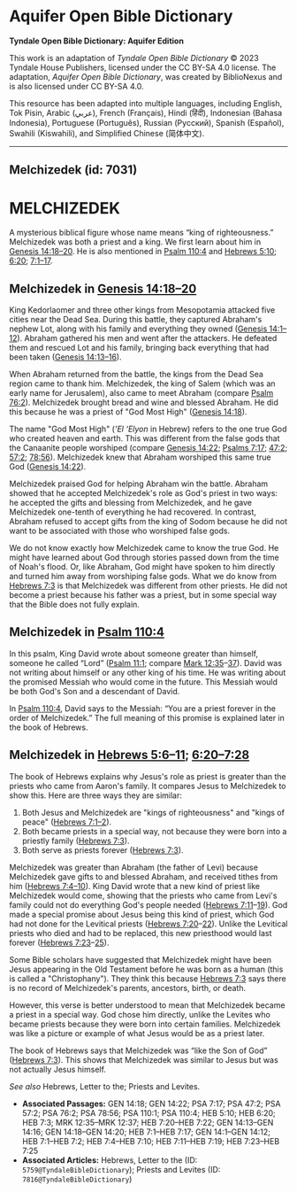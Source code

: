 # Aquifer Open Bible Dictionary

**Tyndale Open Bible Dictionary: Aquifer Edition**

This work is an adaptation of *Tyndale Open Bible Dictionary* © 2023 Tyndale House Publishers, licensed under the CC BY\-SA 4\.0 license. The adaptation, *Aquifer Open Bible Dictionary*, was created by BiblioNexus and is also licensed under CC BY\-SA 4\.0\.

This resource has been adapted into multiple languages, including English, Tok Pisin, Arabic (عربي), French (Français), Hindi (हिंदी), Indonesian (Bahasa Indonesia), Portuguese (Português), Russian (Русский), Spanish (Español), Swahili (Kiswahili), and Simplified Chinese (简体中文).



--------------------------------

## Melchizedek (id: 7031)

MELCHIZEDEK
===========

A mysterious biblical figure whose name means “king of righteousness.” Melchizedek was both a priest and a king. We first learn about him in [Genesis 14:18–20](https://ref.ly/Gen14:18-Gen14:20). He is also mentioned in [Psalm 110:4](https://ref.ly/Ps110:4) and [Hebrews 5:10](https://ref.ly/Heb5:10); [6:20](https://ref.ly/Heb6:20); [7:1–17](https://ref.ly/Heb7:1-Heb7:17).

Melchizedek in [Genesis 14:18–20](https://ref.ly/Gen14:18-Gen14:20)
-------------------------------------------------------------------

King Kedorlaomer and three other kings from Mesopotamia attacked five cities near the Dead Sea. During this battle, they captured Abraham's nephew Lot, along with his family and everything they owned ([Genesis 14:1–12](https://ref.ly/Gen14:1-Gen14:12)). Abraham gathered his men and went after the attackers. He defeated them and rescued Lot and his family, bringing back everything that had been taken ([Genesis 14:13–16](https://ref.ly/Gen14:13-Gen14:16)).

When Abraham returned from the battle, the kings from the Dead Sea region came to thank him. Melchizedek, the king of Salem (which was an early name for Jerusalem), also came to meet Abraham (compare [Psalm 76:2](https://ref.ly/Ps76:2)). Melchizedek brought bread and wine and blessed Abraham. He did this because he was a priest of "God Most High" ([Genesis 14:18](https://ref.ly/Gen14:18)). 

The name "God Most High" (*’El ‘Elyon* in Hebrew) refers to the one true God who created heaven and earth. This was different from the false gods that the Canaanite people worshiped (compare [Genesis 14:22](https://ref.ly/Gen14:22); [Psalms 7:17](https://ref.ly/Ps7:17); [47:2](https://ref.ly/Ps47:2); [57:2](https://ref.ly/Ps57:2); [78:56](https://ref.ly/Ps78:56)). Melchizedek knew that Abraham worshiped this same true God ([Genesis 14:22](https://ref.ly/Gen14:22)).

Melchizedek praised God for helping Abraham win the battle. Abraham showed that he accepted Melchizedek's role as God's priest in two ways: he accepted the gifts and blessing from Melchizedek, and he gave Melchizedek one\-tenth of everything he had recovered. In contrast, Abraham refused to accept gifts from the king of Sodom because he did not want to be associated with those who worshiped false gods.

We do not know exactly how Melchizedek came to know the true God. He might have learned about God through stories passed down from the time of Noah's flood. Or, like Abraham, God might have spoken to him directly and turned him away from worshiping false gods. What we do know from [Hebrews 7:3](https://ref.ly/Heb7:3) is that Melchizedek was different from other priests. He did not become a priest because his father was a priest, but in some special way that the Bible does not fully explain.

Melchizedek in [Psalm 110:4](https://ref.ly/Ps110:4)
----------------------------------------------------

In this psalm, King David wrote about someone greater than himself, someone he called “Lord” ([Psalm 11:1](https://ref.ly/Ps110:1); compare [Mark 12:35](https://ref.ly/Mark12:35-Mark12:37)–[37](https://ref.ly/Mark12:35-Mark12:37)). David was not writing about himself or any other king of his time. He was writing about the promised Messiah who would come in the future. This Messiah would be both God's Son and a descendant of David.

In [Psalm 110:4](https://ref.ly/Ps110:4), David says to the Messiah: “You are a priest forever in the order of Melchizedek.” The full meaning of this promise is explained later in the book of Hebrews.

Melchizedek in [Hebrews 5:6–11](https://ref.ly/Heb5:6-Heb5:11); [6:20–7:28](https://ref.ly/Heb6:20-Heb7:28)
-----------------------------------------------------------------------------------------------------------

The book of Hebrews explains why Jesus's role as priest is greater than the priests who came from Aaron's family. It compares Jesus to Melchizedek to show this. Here are three ways they are similar:

1. Both Jesus and Melchizedek are "kings of righteousness" and "kings of peace" ([Hebrews 7:1–2](https://ref.ly/Heb7:1-Heb7:2)).
2. Both became priests in a special way, not because they were born into a priestly family ([Hebrews 7:3](https://ref.ly/Heb7:3)).
3. Both serve as priests forever ([Hebrews 7:3](https://ref.ly/Heb7:3)).

Melchizedek was greater than Abraham (the father of Levi) because Melchizedek gave gifts to and blessed Abraham, and received tithes from him ([Hebrews 7:4–10](https://ref.ly/Heb7:4-Heb7:10)). King David wrote that a new kind of priest like Melchizedek would come, showing that the priests who came from Levi's family could not do everything God's people needed ([Hebrews 7:11](https://ref.ly/Heb7:11-Heb7:19)–[19](https://ref.ly/Heb7:11-Heb7:19)). God made a special promise about Jesus being this kind of priest, which God had not done for the Levitical priests ([Hebrews 7:20](https://ref.ly/Heb7:20-Heb7:22)–[22](https://ref.ly/Heb7:20-Heb7:22)). Unlike the Levitical priests who died and had to be replaced, this new priesthood would last forever ([Hebrews 7:23](https://ref.ly/Heb7:23-Heb7:25)–[25](https://ref.ly/Heb7:23-Heb7:25)).

Some Bible scholars have suggested that Melchizedek might have been Jesus appearing in the Old Testament before he was born as a human (this is called a "Christophany"). They think this because [Hebrews 7:3](https://ref.ly/Heb7:3) says there is no record of Melchizedek's parents, ancestors, birth, or death.

However, this verse is better understood to mean that Melchizedek became a priest in a special way. God chose him directly, unlike the Levites who became priests because they were born into certain families. Melchizedek was like a picture or example of what Jesus would be as a priest later.

The book of Hebrews says that Melchizedek was “like the Son of God” ([Hebrews 7:3](https://ref.ly/Heb7:3)). This shows that Melchizedek was similar to Jesus but was not actually Jesus himself.

*See also* Hebrews, Letter to the; Priests and Levites.

* **Associated Passages:** GEN 14:18; GEN 14:22; PSA 7:17; PSA 47:2; PSA 57:2; PSA 76:2; PSA 78:56; PSA 110:1; PSA 110:4; HEB 5:10; HEB 6:20; HEB 7:3; MRK 12:35–MRK 12:37; HEB 7:20–HEB 7:22; GEN 14:13–GEN 14:16; GEN 14:18–GEN 14:20; HEB 7:1–HEB 7:17; GEN 14:1–GEN 14:12; HEB 7:1–HEB 7:2; HEB 7:4–HEB 7:10; HEB 7:11–HEB 7:19; HEB 7:23–HEB 7:25
* **Associated Articles:** Hebrews, Letter to the (ID: `5759@TyndaleBibleDictionary`); Priests and Levites (ID: `7816@TyndaleBibleDictionary`)

